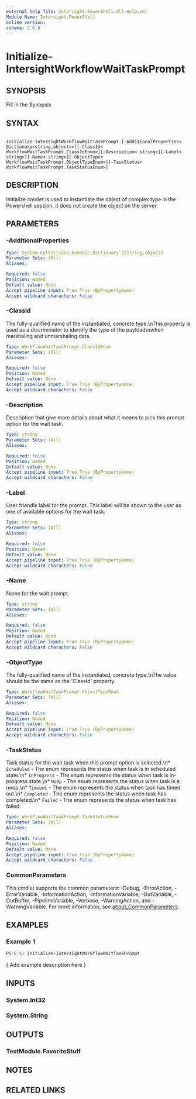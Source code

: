 ```yaml
---
external help file: Intersight.PowerShell.dll-Help.xml
Module Name: Intersight.PowerShell
online version:
schema: 2.0.0
---
```


# Initialize-IntersightWorkflowWaitTaskPrompt

## SYNOPSIS
Fill in the Synopsis

## SYNTAX

```

Initialize-IntersightWorkflowWaitTaskPrompt [-AdditionalProperties< Dictionary<string,object>>][-ClassId< WorkflowWaitTaskPrompt.ClassIdEnum>][-Description< string>][-Label< string>][-Name< string>][-ObjectType< WorkflowWaitTaskPrompt.ObjectTypeEnum>][-TaskStatus< WorkflowWaitTaskPrompt.TaskStatusEnum>]

```

## DESCRIPTION

Initialize cmdlet is used to instantiate the object of complex type in the Powershell session, it does not create the object on the server.

## PARAMETERS

### -AdditionalProperties


```yaml
Type: System.Collections.Generic.Dictionary`2[string,object]
Parameter Sets: (All)
Aliases:

Required: false
Position: Named
Default value: None
Accept pipeline input: True True (ByPropertyName)
Accept wildcard characters: False
```

### -ClassId
The fully-qualified name of the instantiated, concrete type.\nThis property is used as a discriminator to identify the type of the payload\nwhen marshaling and unmarshaling data.

```yaml
Type: WorkflowWaitTaskPrompt.ClassIdEnum
Parameter Sets: (All)
Aliases:

Required: false
Position: Named
Default value: None
Accept pipeline input: True True (ByPropertyName)
Accept wildcard characters: False
```

### -Description
Description that give more details about what it means to pick this prompt option for the wait task.

```yaml
Type: string
Parameter Sets: (All)
Aliases:

Required: false
Position: Named
Default value: None
Accept pipeline input: True True (ByPropertyName)
Accept wildcard characters: False
```

### -Label
User friendly label for the prompt. This label will be shown to the user as one of available options for the wait task.

```yaml
Type: string
Parameter Sets: (All)
Aliases:

Required: false
Position: Named
Default value: None
Accept pipeline input: True True (ByPropertyName)
Accept wildcard characters: False
```

### -Name
Name for the wait prompt.

```yaml
Type: string
Parameter Sets: (All)
Aliases:

Required: false
Position: Named
Default value: None
Accept pipeline input: True True (ByPropertyName)
Accept wildcard characters: False
```

### -ObjectType
The fully-qualified name of the instantiated, concrete type.\nThe value should be the same as the &apos;ClassId&apos; property.

```yaml
Type: WorkflowWaitTaskPrompt.ObjectTypeEnum
Parameter Sets: (All)
Aliases:

Required: false
Position: Named
Default value: None
Accept pipeline input: True True (ByPropertyName)
Accept wildcard characters: False
```

### -TaskStatus
Task status for the wait task when this prompt option is selected.\n* `Scheduled` - The enum represents the status when task is in scheduled state.\n* `InProgress` - The enum represents the status when task is in-progress state.\n* `NoOp` - The enum represents the status when task is a noop.\n* `Timeout` - The enum represents the status when task has timed out.\n* `Completed` - The enum represents the status when task has completed.\n* `Failed` - The enum represents the status when task has failed.

```yaml
Type: WorkflowWaitTaskPrompt.TaskStatusEnum
Parameter Sets: (All)
Aliases:

Required: false
Position: Named
Default value: None
Accept pipeline input: True True (ByPropertyName)
Accept wildcard characters: False
```


### CommonParameters
This cmdlet supports the common parameters: -Debug, -ErrorAction, -ErrorVariable, -InformationAction, -InformationVariable, -OutVariable, -OutBuffer, -PipelineVariable, -Verbose, -WarningAction, and -WarningVariable. For more information, see [about_CommonParameters](http://go.microsoft.com/fwlink/?LinkID=113216).

## EXAMPLES

### Example 1
```powershell
PS C:\> Initialize-IntersightWorkflowWaitTaskPrompt
```

{ Add example description here }

## INPUTS

### System.Int32

### System.String

## OUTPUTS

### TestModule.FavoriteStuff

## NOTES

## RELATED LINKS
